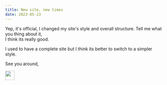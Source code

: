```yaml
---
title: New site, new times
date: 2023-05-23
---
```


Yep, it's official, I changed my site's style and overall structure. Tell me what you thing about it,  
I think its really good.

I used to have a complete site but I think its better to switch to a simpler style.  

See you around,

<img src="/images/Signature.svg" height="30">

